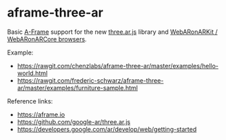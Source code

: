 # aframe-three-ar
Basic [A-Frame](https://aframe.io) support for the new [three.ar.js](https://github.com/google-ar/three.ar.js) library and [WebARonARKit / WebARonARCore browsers](https://developers.google.com/ar/develop/web/getting-started).

Example:
- https://rawgit.com/chenzlabs/aframe-three-ar/master/examples/hello-world.html
- https://rawgit.com/frederic-schwarz/aframe-three-ar/master/examples/furniture-sample.html

Reference links:
- https://aframe.io
- https://github.com/google-ar/three.ar.js
- https://developers.google.com/ar/develop/web/getting-started
